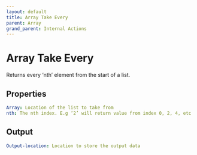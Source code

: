 ```yaml
---
layout: default
title: Array Take Every
parent: Array
grand_parent: Internal Actions
---
```

# Array Take Every
Returns every ‘nth’ element from the start of a list.

## Properties
```yaml
Array: Location of the list to take from
nth: The nth index. E.g ‘2’ will return value from index 0, 2, 4, etc
```

## Output
```yaml
Output-location: Location to store the output data
```
